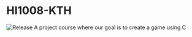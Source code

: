 # HI1008-KTH
![Release](https://img.shields.io/badge/Release-Alpha-green)
A project course where our goal is to create a game using C
